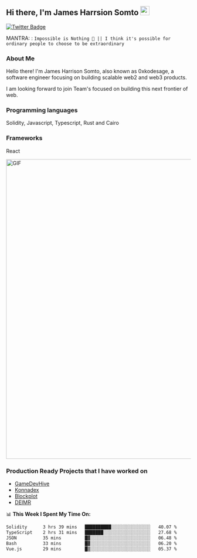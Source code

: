 ## Hi there, I'm James Harrsion Somto <img src="https://media.giphy.com/media/hvRJCLFzcasrR4ia7z/giphy.gif" width="25px">


[![Twitter Badge](https://img.shields.io/badge/-Twitter-00acee?style=flat-square&logo=Twitter&logoColor=white)](https://twitter.com/0xkodesage)


MANTRA: : `Impossible is Nothing 🚀 || I think it's possible for ordinary people to choose to be extraordinary`

### About Me

Hello there! I'm James Harrison Somto, also known as 0xkodesage, a software engineer focusing on building scalable web2 and web3 products.

I am looking forward to join Team's focused on building this next frontier of web.

### Programming languages
Solidity, Javascript, Typescript, Rust and Cairo

### Frameworks
React
 
 <img align="center" alt="GIF" src="https://github.com/Gapur/Gapur/blob/master/coding.gif?raw=true" width="818px" height="818px" />


### Production Ready Projects that I have worked on
  - [GameDevHive](https://www.gamedevshive.org/)
  - [Konnadex](https://www.konnadex.com/)
  - [Blockplot](https://www.blockplot.org/)
  - [DEIMR](https://deimr.com/)

📊 **This Week I Spent My Time On:**

<!--START_SECTION:waka-->

```txt
Solidity      3 hrs 39 mins   ██████████░░░░░░░░░░░░░░░   40.07 %
TypeScript    2 hrs 31 mins   ███████░░░░░░░░░░░░░░░░░░   27.68 %
JSON          35 mins         █▓░░░░░░░░░░░░░░░░░░░░░░░   06.48 %
Bash          33 mins         █▓░░░░░░░░░░░░░░░░░░░░░░░   06.20 %
Vue.js        29 mins         █▒░░░░░░░░░░░░░░░░░░░░░░░   05.37 %
```

<!--END_SECTION:waka-->
<br />
<br />
<br />






